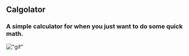 ## Calgolator

### A simple calculator for when you just want to do some quick math.

!["gif"]("/src/assets/Recording.gif")
